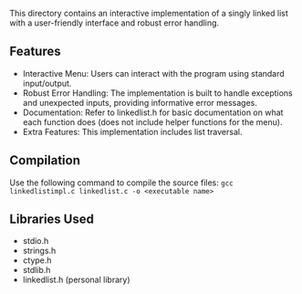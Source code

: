 This directory contains an interactive implementation of a singly linked list with a user-friendly interface and robust error handling.

## Features
- Interactive Menu: Users can interact with the program using standard input/output.
- Robust Error Handling: The implementation is built to handle exceptions and unexpected inputs, providing informative error messages.
- Documentation: Refer to linkedlist.h for basic documentation on what each function does (does not include helper functions for the menu).
- Extra Features: This implementation includes list traversal.

## Compilation
 Use the following command to compile the source files: `gcc linkedlistimpl.c linkedlist.c -o <executable name>`

## Libraries Used
- stdio.h
- strings.h
- ctype.h
- stdlib.h
- linkedlist.h (personal library)
